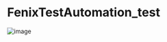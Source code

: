 # FenixTestAutomation_test
![image](https://github.com/user-attachments/assets/9ff6a9a3-ccc9-475a-9aac-6a715aff6d03)
